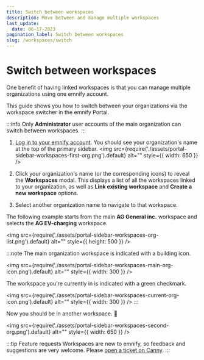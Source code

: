 ```yaml
---
title: Switch between workspaces
description: Move between and manage multiple workspaces
last_update: 
  date: 06-17-2023
pagination_label: Switch between workspaces
slug: /workspaces/switch
---
```


# Switch between workspaces

One benefit of having linked workspaces is that you can manage multiple organizations using one emnify account.

This guide shows you how to switch between your organizations via the workspace switcher in the emnify Portal.

:::info
Only **Administrator** user accounts of the main organization can switch between workspaces.
:::

1. [Log in to your emnify account](https://portal.emnify.com/sign).
You should see your organization's name at the top of the primary sidebar.
<img
  src={require('./assets/portal-sidebar-workspaces-first-org.png').default}
  alt=""
  style={{ width: 650 }}
/>

1. Click your organization's name (or the corresponding icons) to reveal the **Workspaces** modal.
This displays a list of all the workspaces linked to your organization, as well as **Link existing workspace** and **Create a new workspace** options.
1. Select another organization name to navigate to that workspace.

The following example starts from the main **AG General inc.** workspace and selects the **AG EV-charging** workspace.

<img
  src={require('./assets/portal-sidebar-workspaces-org-list.png').default}
  alt=""
  style={{ height: 500 }}
/>

:::note
The main organization workspace is indicated with a building icon.

<img
  src={require('./assets/portal-sidebar-workspaces-main-org-icon.png').default}
  alt=""
  style={{ width: 300 }}
/>

The workspace you're currently in is indicated with a green checkmark.

<img
  src={require('./assets/portal-sidebar-workspaces-current-org-icon.png').default}
  alt=""
  style={{ width: 300 }}
/>
:::

Now you should be in another workspace. 🎉

<img
  src={require('./assets/portal-sidebar-workspaces-second-org.png').default}
  alt=""
  style={{ width: 650 }}
/>

:::tip Feature requests
Workspaces are new to emnify, so feedback and suggestions are very welcome.
Please [open a ticket on Canny](https://emnify.canny.io/).
:::
